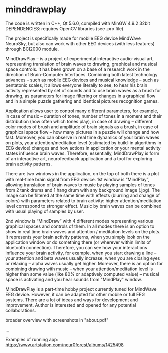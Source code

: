 # minddrawplay

The code is written in C++, Qt 5.6.0, compiled with MinGW 4.9.2 32bit
DEPENDENCIES: requires OpenCV libraries (see .pro file)

The project is specifically made for mobile EEG device MindWave NeuroSky,
but also can work with other EEG devices (with less features) through BCI2000 module.

MindDrawPlay – is a project of experimental interactive audio-visual art, 
representing translation of brain waves to drawing, graphical and musical space controls. 
It has been grown on a base of a research work in the direction of Brain-Computer Interfaces. 
Combining both latest technology advances – such as mobile EEG devices and musical knowledge – 
such as pentatonic scales, it allows everyone literally to see, to hear his brain activity 
represented by set of sounds and to use brain waves as a brush for drawing, as parameters 
for image filtering or changes in a graphical flow and in a simple puzzle gathering 
and identical pictures recognition games. 

Application allows user to control many different parameters, for example, in case of music – 
duration of tones, number of tones in a moment and their distribution (how often which tones play), 
in case of drawing – different color modes of brush and amplitude of brain signals as a brush, 
in case of graphical space flow – how many pictures in a puzzle will change and how fast. 
Moreover, you can observe in real time dynamics of your brain waves on plots, 
your attention/meditation level (estimated by build-in algorithms in EEG device) changes and 
how actions in application or your mental activity states influence brain waves. 
Therefore, essentially, MindDrawPlay is form of an interactive art, 
neurofeedback application and a tool for exploring brain activity patterns.

There are two windows in the application, on the top of both there is a plot with real-time 
brain signal from EEG device. 1st window is “MindPlay”, allowing translation of brain waves 
to music by playing samples of tones from 2 tank drums and 1 hang drum with any background image (.jpg). 
The image can be filtered at the same time with effects (blurring and change of colors) with parameters 
related to brain activity: higher attention/meditation level correspond to stronger effect. 
Music by brain waves can be combined with usual playing of samples by user. 

2nd window is “MindDraw” with 4 different modes representing various graphical spaces and controls of them. 
In all modes there is an option to show in real time brain waves and attention / meditation levels on the plots. 
It represents your brain activity patterns, when you simply look on the application window or do something there 
(or wherever within limits of bluetooth connection). Therefore, you can see how your interactions influence 
your brain activity, for example, when you start drawing a line – your attention and beta waves usually 
increase, when you are closing eyes or relaxing – alpha waves usually get higher. 
Moreover, there is an option for combining drawing with music – when your attention/meditation level 
is higher than some value (like 80% or adaptively computed value) – musical space is activating 
and you hear sounds from "MindPlay" window. 

MindDrawPlay is a part-time hobby project currently tuned for MindWave EEG device. 
However, it can be adapted for other mobile or full EEG systems. 
There are a lot of ideas and ways for development and improvement. 
Author is interested and opened for any potential collaborations. 

broader overview with screenshots in "about.pdf" 

...

Examples of running app: https://www.artstation.com/neur0forest/albums/1425498
